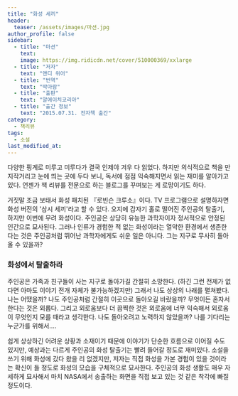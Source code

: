 ```yaml
---
title: "화성 세끼"
header:
  teaser: /assets/images/마션.jpg
author_profile: false
sidebar:
  - title: "마션"
    text:
    image: https://img.ridicdn.net/cover/510000369/xxlarge
  - title: "저자"
    text: "앤디 위어"
  - title: "번역"
    text: "박아람"
  - title: "출판"
    text: "알에이치코리아"
  - title: "출간 정보"
    text: "2015.07.31. 전자책 출간"
category:
  - 책리뷰
tags:
  - 소설
last_modified_at: 
---
```


다양한 핑계로 미루고 미루다가 결국 인제야 겨우 다 읽었다. 하지만 의식적으로 책을 만지작거리고 눈에 띄는 곳에 두다 보니, 독서에 점점 익숙해지면서 읽는 재미를 알아가고 있다. 언젠가 책 리뷰를 전문으로 하는 블로그를 꾸며보는 게 로망이기도 하다.

거짓말 조금 보태서 화성 패치된 『로빈슨 크루소』이다. TV 프로그램으로 설명하자면 화성 버전의 '삼시 세끼'라고 할 수 있다. 오지에 갑자기 홀로 떨어진 주인공의 탈출기, 하지만 이번에 무려 화성이다. 주인공은 상당히 유능한 과학자이자 정서적으로 안정된 인간으로 묘사된다. 그러나 인류가 경험한 적 없는 화성이라는 열악한 환경에서 생존한다는 것은 주인공처럼 뛰어난 과학자에게도 쉬운 일은 아니다. 그는 지구로 무사히 돌아올 수 있을까?

### 화성에서 탈출하라

주인공은 가족과 친구들이 사는 지구로 돌아가길 간절히 소망한다. (하긴 그런 전제가 없다면 아마도 이야기 전개 자체가 불가능하겠지만) 그래서 나도 상상의 나래를 펼쳐봤다. 나는 어땠을까? 나도 주인공처럼 간절히 이곳으로 돌아오길 바랐을까? 무엇이든 혼자서 한다는 것은 외롭다. 그리고 외로움보다 더 끔찍한 것은 외로움에 너무 익숙해서 외로움이 무엇인지 모를 때라고 생각한다. 나도 돌아오려고 노력하지 않았을까? 나를 기다리는 누군가를 위해서….

쉽게 상상하긴 어려운 상황과 소재이기 때문에 이야기가 단순한 흐름으로 이어질 수도 있지만, 예상과는 다르게 주인공의 화성 탈출기는 빨려 들어갈 정도로 재미있다. 소설을 쓰기 위해 화성에 갔다 왔을 리 없겠지만, 저자는 직접 화성을 가본 경험이 있을 것이라는 확신이 들 정도로 화성의 모습을 구체적으로 묘사한다. 주인공의 화성 생활도 매우 자세하게 묘사해서 마치 NASA에서 송출하는 화면을 직접 보고 있는 것 같은 착각에 빠질 정도이다.

